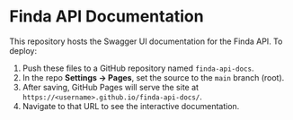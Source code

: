 # Finda API Documentation

This repository hosts the Swagger UI documentation for the Finda API.  To deploy:
1. Push these files to a GitHub repository named `finda-api-docs`.
2. In the repo **Settings → Pages**, set the source to the `main` branch (root).
3. After saving, GitHub Pages will serve the site at `https://<username>.github.io/finda-api-docs/`.
4. Navigate to that URL to see the interactive documentation.
